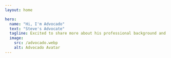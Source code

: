 ```yaml
---
layout: home

hero:
  name: "Hi, I'm Advocado"
  text: "Steve's Advocate"
  tagline: Excited to share more about his professional background and experiences, so ask away 🤩
  image:
    src: /advocado.webp
    alt: Advocado Avatar
---
```


<script setup lang="ts">
import { defineAsyncComponent } from 'vue'

const Chat = defineAsyncComponent(() => 
  import('./components/Chat.vue')
)
</script>

<Chat />
